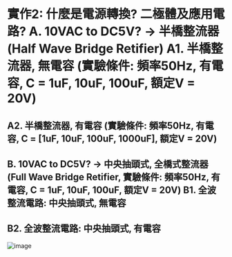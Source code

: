 
# 實作2: 什麼是電源轉換? 二極體及應用電路? A. 10VAC to DC5V? → 半橋整流器 (Half Wave Bridge Retifier) A1. 半橋整流器, 無電容 (實驗條件: 頻率50Hz, 有電容, C = 1uF, 10uF, 100uF, 額定V = 20V)

## A2. 半橋整流器, 有電容 (實驗條件: 頻率50Hz, 有電容, C = [1uF, 10uF, 100uF, 1000uF], 額定V = 20V)

## B. 10VAC to DC5V? → 中央抽頭式, 全橋式整流器 (Full Wave Bridge Retifier, 實驗條件: 頻率50Hz, 有電容, C = 1uF, 10uF, 100uF, 額定V = 20V) B1. 全波整流電路: 中央抽頭式, 無電容

## B2. 全波整流電路: 中央抽頭式, 有電容

![image](https://github.com/Tobyssss/Toby/assets/162283633/24421cdc-8164-48e8-a59f-29df1ecfca1c)

